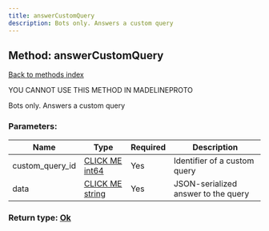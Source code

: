 ```yaml
---
title: answerCustomQuery
description: Bots only. Answers a custom query
---
```

## Method: answerCustomQuery  
[Back to methods index](index.md)


YOU CANNOT USE THIS METHOD IN MADELINEPROTO


Bots only. Answers a custom query

### Parameters:

| Name     |    Type       | Required | Description |
|----------|---------------|----------|-------------|
|custom\_query\_id|[CLICK ME int64](../constructors/int64.md) | Yes|Identifier of a custom query|
|data|[CLICK ME string](../types/string.md) | Yes|JSON-serialized answer to the query|


### Return type: [Ok](../types/Ok.md)

